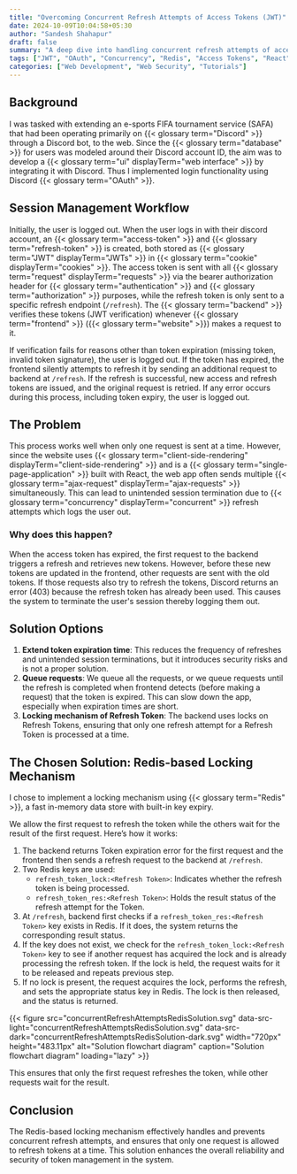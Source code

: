 ```yaml
---
title: "Overcoming Concurrent Refresh Attempts of Access Tokens (JWT)"
date: 2024-10-09T10:04:58+05:30
author: "Sandesh Shahapur"
draft: false
summary: "A deep dive into handling concurrent refresh attempts of access tokens in a single-page application using JWT, OAuth, and Redis-based locking mechanisms to enhance token management security."
tags: ["JWT", "OAuth", "Concurrency", "Redis", "Access Tokens", "React"]
categories: ["Web Development", "Web Security", "Tutorials"]
---
```


## Background

I was tasked with extending an e-sports FIFA tournament service (SAFA) that had been operating primarily on {{< glossary term="Discord" >}} through a Discord bot, to the web. Since the {{< glossary term="database" >}} for users was modeled around their Discord account ID, the aim was to develop a {{< glossary term="ui" displayTerm="web interface" >}} by integrating it with Discord. Thus I implemented login functionality using Discord {{< glossary term="OAuth" >}}.

## Session Management Workflow

Initially, the user is logged out. When the user logs in with their discord account, an {{< glossary term="access-token" >}} and {{< glossary term="refresh-token" >}} is created, both stored as {{< glossary term="JWT" displayTerm="JWTs" >}} in {{< glossary term="cookie" displayTerm="cookies" >}}. The access token is sent with all {{< glossary term="request" displayTerm="requests" >}} via the bearer authorization header for {{< glossary term="authentication" >}} and {{< glossary term="authorization" >}} purposes, while the refresh token is only sent to a specific refresh endpoint (`/refresh`). The {{< glossary term="backend" >}} verifies these tokens (JWT verification) whenever {{< glossary term="frontend" >}} ({{< glossary term="website" >}}) makes a request to it.

If verification fails for reasons other than token expiration (missing token, invalid token signature), the user is logged out. If the token has expired, the frontend silently attempts to refresh it by sending an additional request to backend at `/refresh`. If the refresh is successful, new access and refresh tokens are issued, and the original request is retried. If any error occurs during this process, including token expiry, the user is logged out.

## The Problem

This process works well when only one request is sent at a time. However, since the website uses {{< glossary term="client-side-rendering" displayTerm="client-side-rendering" >}} and is a {{< glossary term="single-page-application" >}} built with React, the web app often sends multiple {{< glossary term="ajax-request" displayTerm="ajax-requests" >}} simultaneously. This can lead to unintended session termination due to {{< glossary term="concurrency" displayTerm="concurrent" >}} refresh attempts which logs the user out.

### Why does this happen?

When the access token has expired, the first request to the backend triggers a refresh and retrieves new tokens. However, before these new tokens are updated in the frontend, other requests are sent with the old tokens. If those requests also try to refresh the tokens, Discord returns an error (403) because the refresh token has already been used. This causes the system to terminate the user's session thereby logging them out.

## Solution Options

1. **Extend token expiration time**: This reduces the frequency of refreshes and unintended session terminations, but it introduces security risks and is not a proper solution.
2. **Queue requests**: We queue all the requests, or we queue requests until the refresh is completed when frontend detects (before making a request) that the token is expired. This can slow down the app, especially when expiration times are short.
3. **Locking mechanism of Refresh Token**: The backend uses locks on Refresh Tokens, ensuring that only one refresh attempt for a Refresh Token is processed at a time.

## The Chosen Solution: Redis-based Locking Mechanism

I chose to implement a locking mechanism using {{< glossary term="Redis" >}}, a fast in-memory data store with built-in key expiry.

We allow the first request to refresh the token while the others wait for the result of the first request.
Here’s how it works:

1. The backend returns Token expiration error for the first request and the frontend then sends a refresh request to the backend at `/refresh`.
2. Two Redis keys are used:
    - `refresh_token_lock:<Refresh Token>`: Indicates whether the refresh token is being processed.
    - `refresh_token_res:<Refresh Token>`: Holds the result status of the refresh attempt for the Token.
3. At `/refresh`, backend first checks if a `refresh_token_res:<Refresh Token>` key exists in Redis. If it does, the system returns the corresponding result status.
4. If the key does not exist, we check for the `refresh_token_lock:<Refresh Token>` key to see if another request has acquired the lock and is already processing the refresh token. If the lock is held, the request waits for it to be released and repeats previous step.
5. If no lock is present, the request acquires the lock, performs the refresh, and sets the appropriate status key in Redis. The lock is then released, and the status is returned.

{{< figure src="concurrentRefreshAttemptsRedisSolution.svg" data-src-light="concurrentRefreshAttemptsRedisSolution.svg" data-src-dark="concurrentRefreshAttemptsRedisSolution-dark.svg" width="720px" height="483.11px" alt="Solution flowchart diagram" caption="Solution flowchart diagram" loading="lazy" >}}

This ensures that only the first request refreshes the token, while other requests wait for the result.

## Conclusion

The Redis-based locking mechanism effectively handles and prevents concurrent refresh attempts, and ensures that only one request is allowed to refresh tokens at a time. This solution enhances the overall reliability and security of token management in the system.
